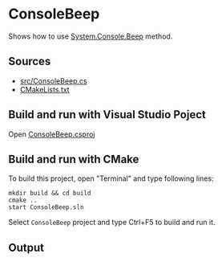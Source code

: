 # ConsoleBeep

Shows how to use [System.Console.Beep](https://learn.microsoft.com/en-us/dotnet/api/system.console.beep) method. 

## Sources

* [src/ConsoleBeep.cs](src/ConsoleBeep.cs)
* [CMakeLists.txt](CMakeLists.txt)

## Build and run with Visual Studio Poject

Open [ConsoleBeep.csproj](ConsoleBeep.csproj)

## Build and run with CMake

To build this project, open "Terminal" and type following lines:

```batch
mkdir build && cd build
cmake ..
start ConsoleBeep.sln
```

Select `ConsoleBeep` project and type Ctrl+F5 to build and run it.

## Output

```
```

